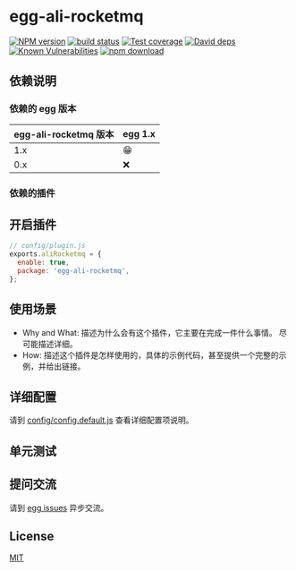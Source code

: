 # egg-ali-rocketmq

[![NPM version][npm-image]][npm-url]
[![build status][travis-image]][travis-url]
[![Test coverage][codecov-image]][codecov-url]
[![David deps][david-image]][david-url]
[![Known Vulnerabilities][snyk-image]][snyk-url]
[![npm download][download-image]][download-url]

[npm-image]: https://img.shields.io/npm/v/egg-ali-rocketmq.svg?style=flat-square
[npm-url]: https://npmjs.org/package/egg-ali-rocketmq
[travis-image]: https://img.shields.io/travis/eggjs/egg-ali-rocketmq.svg?style=flat-square
[travis-url]: https://travis-ci.org/eggjs/egg-ali-rocketmq
[codecov-image]: https://img.shields.io/codecov/c/github/eggjs/egg-ali-rocketmq.svg?style=flat-square
[codecov-url]: https://codecov.io/github/eggjs/egg-ali-rocketmq?branch=master
[david-image]: https://img.shields.io/david/eggjs/egg-ali-rocketmq.svg?style=flat-square
[david-url]: https://david-dm.org/eggjs/egg-ali-rocketmq
[snyk-image]: https://snyk.io/test/npm/egg-ali-rocketmq/badge.svg?style=flat-square
[snyk-url]: https://snyk.io/test/npm/egg-ali-rocketmq
[download-image]: https://img.shields.io/npm/dm/egg-ali-rocketmq.svg?style=flat-square
[download-url]: https://npmjs.org/package/egg-ali-rocketmq

<!--
Description here.
-->

## 依赖说明

### 依赖的 egg 版本

egg-ali-rocketmq 版本 | egg 1.x
--- | ---
1.x | 😁
0.x | ❌

### 依赖的插件
<!--

如果有依赖其它插件，请在这里特别说明。如

- security
- multipart

-->

## 开启插件

```js
// config/plugin.js
exports.aliRocketmq = {
  enable: true,
  package: 'egg-ali-rocketmq',
};
```

## 使用场景

- Why and What: 描述为什么会有这个插件，它主要在完成一件什么事情。
尽可能描述详细。
- How: 描述这个插件是怎样使用的，具体的示例代码，甚至提供一个完整的示例，并给出链接。

## 详细配置

请到 [config/config.default.js](config/config.default.js) 查看详细配置项说明。

## 单元测试

<!-- 描述如何在单元测试中使用此插件，例如 schedule 如何触发。无则省略。-->

## 提问交流

请到 [egg issues](https://github.com/eggjs/egg/issues) 异步交流。

## License

[MIT](LICENSE)
